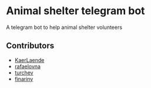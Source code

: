 # Animal shelter telegram bot
A telegram bot to help animal shelter volunteers

## Contributors
* [KaerLaende](https://github.com/KaerLaende)
* [rafaelovna](https://github.com/rafaelovna)
* [turchev](https://github.com/turchev)
* [finariny](https://github.com/finariny)
